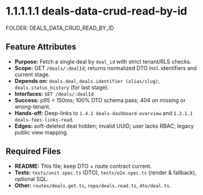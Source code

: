 # 1.1.1.1.1 deals-data-crud-read-by-id

FOLDER: DEALS_DATA_CRUD_READ_BY_ID

## Feature Attributes
- **Purpose:** Fetch a single deal by `deal_id` with strict tenant/RLS checks.
- **Scope:** GET `/deals/:dealId`; returns normalized DTO incl. identifiers and current stage.
- **Depends on:** `deals.deal`, `deals.identifier (alias/slug)`, `deals.status_history` (for last stage).
- **Interfaces:** `GET /deals/:dealId`
- **Success:** p95 < 150ms; 100% DTO schema pass; 404 on missing or wrong-tenant.
- **Hands-off:** Deep-links to `1.4.1 deals-dashboard-overview` and `1.2.1.1 deals-fees-links-read`.
- **Edges:** soft-deleted deal hidden; invalid UUID; user lacks RBAC; legacy public view mapping.

## Required Files
- **README:** This file; keep DTO + route contract current.
- **Tests:** `tests/unit.spec.ts` (DTO), `tests/e2e.spec.ts` (render & fallback), optional SQL.
- **Other:** `routes/deals.get.ts`, `repo/deals.read.ts`, `dto/deal.ts`.
